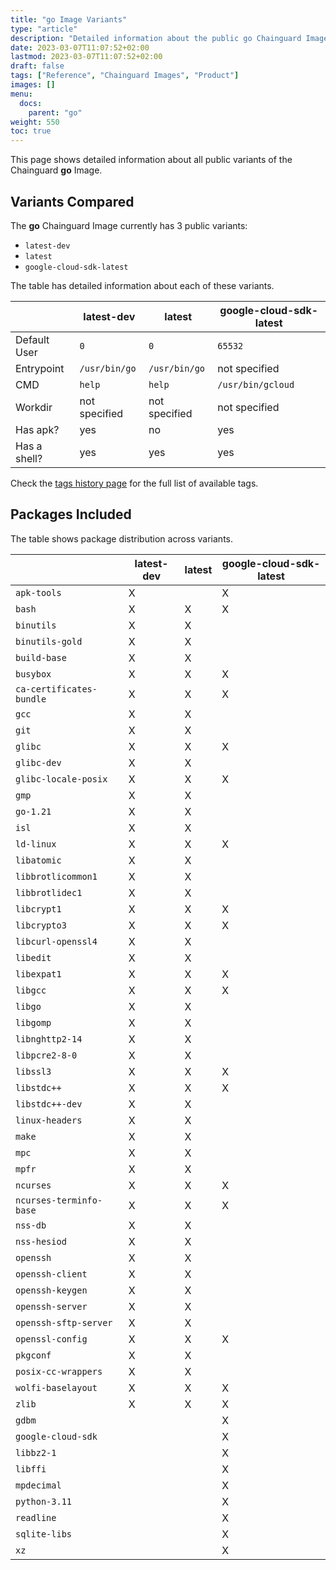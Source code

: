 ```yaml
---
title: "go Image Variants"
type: "article"
description: "Detailed information about the public go Chainguard Image variants"
date: 2023-03-07T11:07:52+02:00
lastmod: 2023-03-07T11:07:52+02:00
draft: false
tags: ["Reference", "Chainguard Images", "Product"]
images: []
menu:
  docs:
    parent: "go"
weight: 550
toc: true
---
```


This page shows detailed information about all public variants of the Chainguard **go** Image.

## Variants Compared
The **go** Chainguard Image currently has 3 public variants: 

- `latest-dev`
- `latest`
- `google-cloud-sdk-latest`

The table has detailed information about each of these variants.

|              | latest-dev    | latest        | google-cloud-sdk-latest |
|--------------|---------------|---------------|-------------------------|
| Default User | `0`           | `0`           | `65532`                 |
| Entrypoint   | `/usr/bin/go` | `/usr/bin/go` | not specified           |
| CMD          | `help`        | `help`        | `/usr/bin/gcloud`       |
| Workdir      | not specified | not specified | not specified           |
| Has apk?     | yes           | no            | yes                     |
| Has a shell? | yes           | yes           | yes                     |

Check the [tags history page](/chainguard/chainguard-images/reference/go/tags_history/) for the full list of available tags.

## Packages Included
The table shows package distribution across variants.

|                          | latest-dev | latest | google-cloud-sdk-latest |
|--------------------------|------------|--------|-------------------------|
| `apk-tools`              | X          |        | X                       |
| `bash`                   | X          | X      | X                       |
| `binutils`               | X          | X      |                         |
| `binutils-gold`          | X          | X      |                         |
| `build-base`             | X          | X      |                         |
| `busybox`                | X          | X      | X                       |
| `ca-certificates-bundle` | X          | X      | X                       |
| `gcc`                    | X          | X      |                         |
| `git`                    | X          | X      |                         |
| `glibc`                  | X          | X      | X                       |
| `glibc-dev`              | X          | X      |                         |
| `glibc-locale-posix`     | X          | X      | X                       |
| `gmp`                    | X          | X      |                         |
| `go-1.21`                | X          | X      |                         |
| `isl`                    | X          | X      |                         |
| `ld-linux`               | X          | X      | X                       |
| `libatomic`              | X          | X      |                         |
| `libbrotlicommon1`       | X          | X      |                         |
| `libbrotlidec1`          | X          | X      |                         |
| `libcrypt1`              | X          | X      | X                       |
| `libcrypto3`             | X          | X      | X                       |
| `libcurl-openssl4`       | X          | X      |                         |
| `libedit`                | X          | X      |                         |
| `libexpat1`              | X          | X      | X                       |
| `libgcc`                 | X          | X      | X                       |
| `libgo`                  | X          | X      |                         |
| `libgomp`                | X          | X      |                         |
| `libnghttp2-14`          | X          | X      |                         |
| `libpcre2-8-0`           | X          | X      |                         |
| `libssl3`                | X          | X      | X                       |
| `libstdc++`              | X          | X      | X                       |
| `libstdc++-dev`          | X          | X      |                         |
| `linux-headers`          | X          | X      |                         |
| `make`                   | X          | X      |                         |
| `mpc`                    | X          | X      |                         |
| `mpfr`                   | X          | X      |                         |
| `ncurses`                | X          | X      | X                       |
| `ncurses-terminfo-base`  | X          | X      | X                       |
| `nss-db`                 | X          | X      |                         |
| `nss-hesiod`             | X          | X      |                         |
| `openssh`                | X          | X      |                         |
| `openssh-client`         | X          | X      |                         |
| `openssh-keygen`         | X          | X      |                         |
| `openssh-server`         | X          | X      |                         |
| `openssh-sftp-server`    | X          | X      |                         |
| `openssl-config`         | X          | X      | X                       |
| `pkgconf`                | X          | X      |                         |
| `posix-cc-wrappers`      | X          | X      |                         |
| `wolfi-baselayout`       | X          | X      | X                       |
| `zlib`                   | X          | X      | X                       |
| `gdbm`                   |            |        | X                       |
| `google-cloud-sdk`       |            |        | X                       |
| `libbz2-1`               |            |        | X                       |
| `libffi`                 |            |        | X                       |
| `mpdecimal`              |            |        | X                       |
| `python-3.11`            |            |        | X                       |
| `readline`               |            |        | X                       |
| `sqlite-libs`            |            |        | X                       |
| `xz`                     |            |        | X                       |
